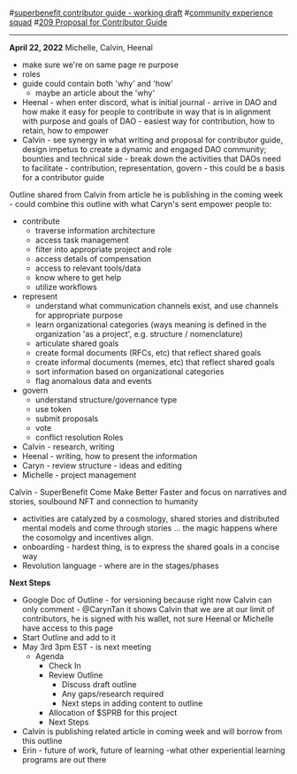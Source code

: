 #[superbenefit contributor guide - working draft](notes/archive/clarity/Tags/superbenefit%20contributor%20guide%20-%20working%20draft.md) #[community experience squad](notes/archive/clarity/Tags/community%20experience%20squad.md) #[209 Proposal for Contributor Guide](209%20Proposal%20for%20Contributor%20Guide) 

----------------------------------------------------------------------------------------------------------------
  **April 22, 2022**
Michelle, Calvin, Heenal

- make sure we're on same page re purpose
- roles
- guide could contain both 'why' and 'how'
	- maybe an article about the 'why'
- Heenal - when enter discord, what is initial journal - arrive in DAO and how make it easy for people to contribute in way that is in alignment with purpose and goals of DAO - easiest way for contribution, how to retain, how to empower 
- Calvin - see synergy in what writing and proposal for contributor guide, design impetus to create a dynamic and engaged DAO community; bounties and technical side - break down the activities that DAOs need to facilitate - contribution, representation, govern - this could be a basis for a contributor guide

Outline shared from Calvin from article he is publishing in the coming week - could combine this outline with what Caryn's sent 
empower people to:

- contribute
	-   traverse information architecture
	-   access task management
	-   filter into appropriate project and role
	-   access details of compensation
	-   access to relevant tools/data
	-   know where to get help
	-  utilize workflows
- represent
	- understand what communication channels exist, and use channels for appropriate purpose
	- learn organizational categories (ways meaning is defined in the organization 'as a project', e.g. structure / nomenclature)
	- articulate shared goals
	- create formal documents (RFCs, etc) that reflect shared goals
	- create informal documents (memes, etc) that reflect shared goals
	- sort information based on organizational categories
	- flag anomalous data and events
- govern
	- understand structure/governance type
	- use token 
	- submit proposals
	- vote
	- conflict resolution
Roles
- Calvin - research, writing 
- Heenal - writing, how to present the information
- Caryn - review structure - ideas and editing
- Michelle - project management 

Calvin - SuperBenefit Come Make Better Faster and focus on narratives and stories, soulbound NFT and connection to humanity
- activities are catalyzed by a cosmology, shared stories and distributed mental models and come through stories ... the magic happens where the cosomolgy and incentives align.
- onboarding - hardest thing, is to express the shared goals in a concise way 
- Revolution language - where are in the stages/phases 

**Next Steps**
- Google Doc of Outline - for versioning because right now Calvin can only comment - @CarynTan it shows Calvin that we are at our limit of contributors, he is signed with his wallet, not sure Heenal or Michelle have access to this page 
- Start Outline and add to it
- May 3rd 3pm EST - is next meeting
	- Agenda
		- Check In
		- Review Outline 
			- Discuss draft outline
			- Any gaps/research required
			- Next steps in adding content to outline
		- Allocation of $SPRB for this project
		- Next Steps
- Calvin is publishing related article in coming week and will borrow from this outline
- Erin - future of work, future of learning -what other experiential learning programs are out there
